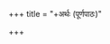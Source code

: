 +++
title = "+अर्थः (पूर्णपाठः)"

+++

<div class="js_include" url="../"  newLevelForH1="1" includeTitle="false"> </div>
<div class="js_include" url="../arthArjana-upAyAH/"  newLevelForH1="1" includeTitle="true"> </div>
<div class="js_include" url="../arthaprashaMsA/"  newLevelForH1="1" includeTitle="true"> </div>
<div class="js_include" url="../bhavya-jIvana/"  newLevelForH1="1" includeTitle="true"> </div>
<div class="js_include" url="../dAridryam/"  newLevelForH1="1" includeTitle="true"> </div>
<div class="js_include" url="../vANijya-vibhAgAH/"  newLevelForH1="1" includeTitle="true"> </div>
